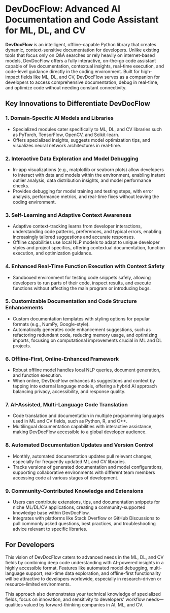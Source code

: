 # DevDocFlow: Advanced AI Documentation and Code Assistant for ML, DL, and CV

**DevDocFlow** is an intelligent, offline-capable Python library that creates dynamic, context-sensitive documentation for developers. Unlike existing tools that focus only on Q&A searches or rely heavily on internet-based models, DevDocFlow offers a fully interactive, on-the-go code assistant capable of live documentation, contextual insights, real-time execution, and code-level guidance directly in the coding environment. Built for high-impact fields like ML, DL, and CV, DevDocFlow serves as a companion for developers to access comprehensive documentation, debug in real-time, and optimize code without needing constant connectivity.

## Key Innovations to Differentiate DevDocFlow

### 1. Domain-Specific AI Models and Libraries
   - Specialized modules cater specifically to ML, DL, and CV libraries such as PyTorch, TensorFlow, OpenCV, and Scikit-learn.
   - Offers specialized insights, suggests model optimization tips, and visualizes neural network architectures in real-time.

### 2. Interactive Data Exploration and Model Debugging
   - In-app visualizations (e.g., matplotlib or seaborn plots) allow developers to interact with data and models within the environment, enabling instant outlier analysis, data distribution insights, and model performance checks.
   - Provides debugging for model training and testing steps, with error analysis, performance metrics, and real-time fixes without leaving the coding environment.

### 3. Self-Learning and Adaptive Context Awareness
   - Adaptive context-tracking learns from developer interactions, understanding code patterns, preferences, and typical errors, enabling increasingly tailored suggestions and accurate responses.
   - Offline capabilities use local NLP models to adapt to unique developer styles and project specifics, offering contextual documentation, function execution, and optimization guidance.

### 4. Enhanced Real-Time Function Execution with Context Safety
   - Sandboxed environment for testing code snippets safely, allowing developers to run parts of their code, inspect results, and execute functions without affecting the main program or introducing bugs.

### 5. Customizable Documentation and Code Structure Enhancements
   - Custom documentation templates with styling options for popular formats (e.g., NumPy, Google-style).
   - Automatically generates code enhancement suggestions, such as refactoring redundant code, reducing memory usage, and optimizing imports, focusing on computational improvements crucial in ML and DL projects.

### 6. Offline-First, Online-Enhanced Framework
   - Robust offline model handles local NLP queries, document generation, and function execution.
   - When online, DevDocFlow enhances its suggestions and context by tapping into external language models, offering a hybrid AI approach balancing privacy, accessibility, and response quality.

### 7. AI-Assisted, Multi-Language Code Translation
   - Code translation and documentation in multiple programming languages used in ML and CV fields, such as Python, R, and C++.
   - Multilingual documentation capabilities with interactive assistance, making DevDocFlow accessible to a global developer audience.

### 8. Automated Documentation Updates and Version Control
   - Monthly, automated documentation updates pull relevant changes, especially for frequently updated ML and CV libraries.
   - Tracks versions of generated documentation and model configurations, supporting collaborative environments with different team members accessing code at various stages of development.

### 9. Community-Contributed Knowledge and Extensions
   - Users can contribute extensions, tips, and documentation snippets for niche ML/DL/CV applications, creating a community-supported knowledge base within DevDocFlow.
   - Integrates with platforms like Stack Overflow or GitHub Discussions to pull commonly asked questions, best practices, and troubleshooting advice relevant to specific libraries.

## For Developers 

This vision of DevDocFlow caters to advanced needs in the ML, DL, and CV fields by combining deep code understanding with AI-powered insights in a highly accessible format. Features like automated model debugging, multi-language support, real-time data exploration, and offline-first functionality will be attractive to developers worldwide, especially in research-driven or resource-limited environments.

This approach also demonstrates your technical knowledge of specialized fields, focus on innovation, and sensitivity to developers' workflow needs—qualities valued by forward-thinking companies in AI, ML, and CV.
